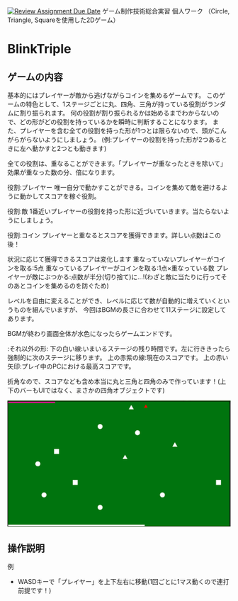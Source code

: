 [![Review Assignment Due Date](https://classroom.github.com/assets/deadline-readme-button-22041afd0340ce965d47ae6ef1cefeee28c7c493a6346c4f15d667ab976d596c.svg)](https://classroom.github.com/a/l0taWXbI)
ゲーム制作技術総合実習 個人ワーク
（Circle, Triangle, Squareを使用した2Dゲーム）

# BlinkTriple

## ゲームの内容
基本的にはプレイヤーが敵から逃げながらコインを集めるゲームです。
このゲームの特色として、1ステージごとに丸、四角、三角が持っている役割がランダムに割り振られます。
何の役割が割り振られるかは始めるまでわからないので、どの形がどの役割を持っているかを瞬時に判断することになります。
また、プレイヤーを含む全ての役割を持った形が1つとは限らないので、頭がこんがらがらないようにしましょう。
(例:プレイヤーの役割を持った形が2つあるときに左へ動かすと2つとも動きます)

全ての役割は、重なることができます。「プレイヤーが重なったときを除いて」効果が重なった数の分、倍になります。

役割:プレイヤー
唯一自分で動かすことができる。コインを集めて敵を避けるように動かしてスコアを稼ぐ役割。

役割:敵
1番近いプレイヤーの役割を持った形に近づいていきます。当たらないようにしましょう。

役割:コイン
プレイヤーと重なるとスコアを獲得できます。詳しい点数はこの後！


状況に応じて獲得できるスコアは変化します
重なっていないプレイヤーがコインを取る:5点
重なっているプレイヤーがコインを取る:1点×重なっている数
プレイヤーが敵にぶつかる:点数が半分(切り捨て)に...!(わざと敵に当たりに行ってそのあとコインを集めるのを防ぐため)

レベルを自由に変えることができ、レベルに応じて数が自動的に増えていくというものを組んでいますが、
今回はBGMの長さに合わせて11ステージに設定してあります。

BGMが終わり画面全体が水色になったらゲームエンドです。

:それ以外の形:
下の白い線:いまいるステージの残り時間です。左に行ききったら強制的に次のステージに移ります。
上の赤紫の線:現在のスコアです。
上の赤い矢印:プレイ中のPCにおける最高スコアです。

折角なので、スコアなども含め本当に丸と三角と四角のみで作っています！(上下のバーもUIではなく、まさかの四角オブジェクトです)


![画面イメージ](docs/images/game_image01.png)

## 操作説明
例
- WASDキーで「プレイヤー」を上下左右に移動(1回ごとに1マス動くので連打前提です！)
